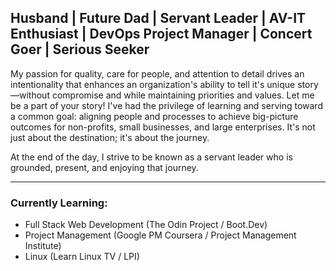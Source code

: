 ## Husband | Future Dad | Servant Leader | AV-IT Enthusiast | DevOps Project Manager | Concert Goer | Serious Seeker

My passion for quality, care for people, and attention to detail drives an intentionality that enhances an organization's ability to tell it's unique story—without compromise and while maintaining priorities and values. Let me be a part of your story! I've had the privilege of learning and serving toward a common goal: aligning people and processes to achieve big-picture outcomes for non-profits, small businesses, and large enterprises. It's not just about the destination; it's about the journey.

At the end of the day, I strive to be known as a servant leader who is grounded, present, and enjoying that journey.

---

### Currently Learning: 
- Full Stack Web Development (The Odin Project / Boot.Dev)
- Project Management (Google PM Coursera / Project Management Institute)
- Linux (Learn Linux TV / LPI)

<!--
**jonathonriggert/jonathonriggert** is a ✨ _special_ ✨ repository because its `README.md` (this file) appears on your GitHub profile.

Here are some ideas to get you started:

- 🔭 I’m currently working on ...
- 🌱 I’m currently learning ...
- 👯 I’m looking to collaborate on ...
- 🤔 I’m looking for help with ...
- 💬 Ask me about ...
- 📫 How to reach me: ...
- 😄 Pronouns: ...
- ⚡ Fun fact: ...
-->
